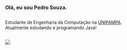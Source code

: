 ### Olá, eu sou Pedro Souza.

##

Estudante de Engenharia da Computação na [UNIPAMPA](http://unipampa.edu.br/). <br>
Atualmente estudando e programando Java!
  
##

<div> 
 <a href="https://www.linkedin.com/in/eupedroosouza" target="_blank"><img src="https://img.shields.io/badge/-LinkedIn-%230077B5?style=for-the-badge&logo=linkedin&logoColor=white" target="_blank"></a> 
</div>
